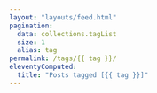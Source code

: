 ```yaml
---
layout: "layouts/feed.html"
pagination:
  data: collections.tagList
  size: 1
  alias: tag
permalink: /tags/{{ tag }}/
eleventyComputed:
  title: "Posts tagged [{{ tag }}]"
---
```


